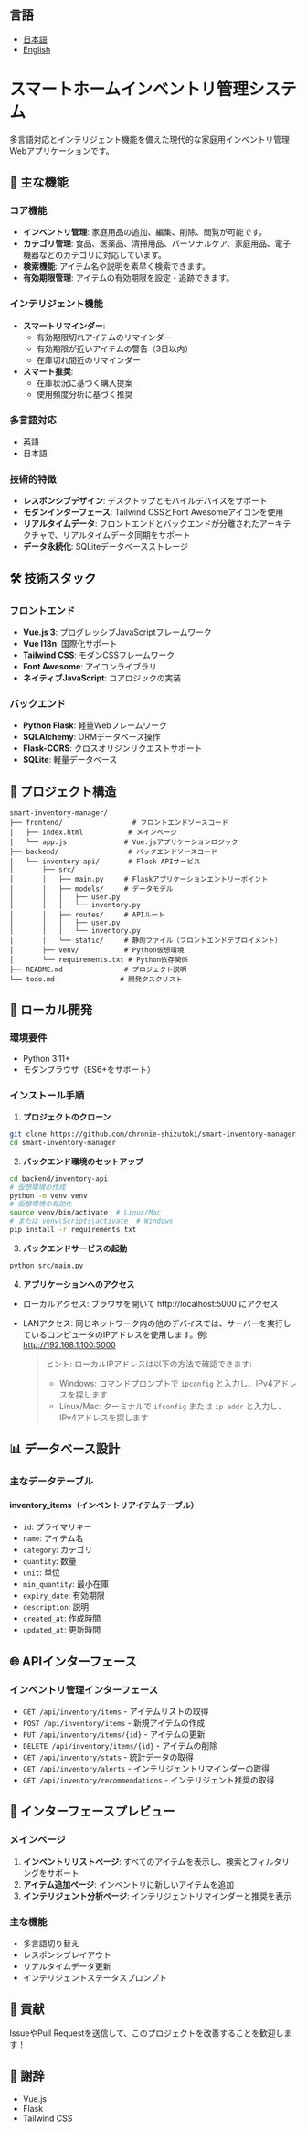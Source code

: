 ## 言語
- [日本語](README-ja.md)
- [English](README.md)

# スマートホームインベントリ管理システム

多言語対応とインテリジェント機能を備えた現代的な家庭用インベントリ管理Webアプリケーションです。

## 🌟 主な機能

### コア機能
- **インベントリ管理**: 家庭用品の追加、編集、削除、閲覧が可能です。
- **カテゴリ管理**: 食品、医薬品、清掃用品、パーソナルケア、家庭用品、電子機器などのカテゴリに対応しています。
- **検索機能**: アイテム名や説明を素早く検索できます。
- **有効期限管理**: アイテムの有効期限を設定・追跡できます。

### インテリジェント機能
- **スマートリマインダー**:
  - 有効期限切れアイテムのリマインダー
  - 有効期限が近いアイテムの警告（3日以内）
  - 在庫切れ間近のリマインダー
- **スマート推奨**:
  - 在庫状況に基づく購入提案
  - 使用頻度分析に基づく推奨

### 多言語対応
- 英語
- 日本語

### 技術的特徴
- **レスポンシブデザイン**: デスクトップとモバイルデバイスをサポート
- **モダンインターフェース**: Tailwind CSSとFont Awesomeアイコンを使用
- **リアルタイムデータ**: フロントエンドとバックエンドが分離されたアーキテクチャで、リアルタイムデータ同期をサポート
- **データ永続化**: SQLiteデータベースストレージ

## 🛠️ 技術スタック

### フロントエンド
- **Vue.js 3**: プログレッシブJavaScriptフレームワーク
- **Vue I18n**: 国際化サポート
- **Tailwind CSS**: モダンCSSフレームワーク
- **Font Awesome**: アイコンライブラリ
- **ネイティブJavaScript**: コアロジックの実装

### バックエンド
- **Python Flask**: 軽量Webフレームワーク
- **SQLAlchemy**: ORMデータベース操作
- **Flask-CORS**: クロスオリジンリクエストサポート
- **SQLite**: 軽量データベース

## 📁 プロジェクト構造

```
smart-inventory-manager/
├── frontend/                 # フロントエンドソースコード
│   ├── index.html           # メインページ
│   └── app.js              # Vue.jsアプリケーションロジック
├── backend/                 # バックエンドソースコード
│   └── inventory-api/       # Flask APIサービス
│       ├── src/
│       │   ├── main.py     # Flaskアプリケーションエントリーポイント
│       │   ├── models/     # データモデル
│       │   │   ├── user.py
│       │   │   └── inventory.py
│       │   ├── routes/     # APIルート
│       │   │   ├── user.py
│       │   │   └── inventory.py
│       │   └── static/     # 静的ファイル（フロントエンドデプロイメント）
│       ├── venv/           # Python仮想環境
│       └── requirements.txt # Python依存関係
├── README.md               # プロジェクト説明
└── todo.md                # 開発タスクリスト
```

## 🔧 ローカル開発

### 環境要件
- Python 3.11+
- モダンブラウザ（ES6+をサポート）

### インストール手順

1. **プロジェクトのクローン**
```bash
git clone https://github.com/chronie-shizutoki/smart-inventory-manager.git
cd smart-inventory-manager
```

2. **バックエンド環境のセットアップ**
```bash
cd backend/inventory-api
# 仮想環境の作成
python -m venv venv
# 仮想環境の有効化
source venv/bin/activate  # Linux/Mac
# または venv\Scripts\activate  # Windows
pip install -r requirements.txt
```

3. **バックエンドサービスの起動**
```bash
python src/main.py
```

4. **アプリケーションへのアクセス**
- ローカルアクセス: ブラウザを開いて http://localhost:5000 にアクセス
- LANアクセス: 同じネットワーク内の他のデバイスでは、サーバーを実行しているコンピュータのIPアドレスを使用します。例: http://192.168.1.100:5000

  > ヒント: ローカルIPアドレスは以下の方法で確認できます:
  > - Windows: コマンドプロンプトで `ipconfig` と入力し、IPv4アドレスを探します
  > - Linux/Mac: ターミナルで `ifconfig` または `ip addr` と入力し、IPv4アドレスを探します

## 📊 データベース設計

### 主なデータテーブル

#### inventory_items（インベントリアイテムテーブル）
- `id`: プライマリキー
- `name`: アイテム名
- `category`: カテゴリ
- `quantity`: 数量
- `unit`: 単位
- `min_quantity`: 最小在庫
- `expiry_date`: 有効期限
- `description`: 説明
- `created_at`: 作成時間
- `updated_at`: 更新時間

## 🌐 APIインターフェース

### インベントリ管理インターフェース
- `GET /api/inventory/items` - アイテムリストの取得
- `POST /api/inventory/items` - 新規アイテムの作成
- `PUT /api/inventory/items/{id}` - アイテムの更新
- `DELETE /api/inventory/items/{id}` - アイテムの削除
- `GET /api/inventory/stats` - 統計データの取得
- `GET /api/inventory/alerts` - インテリジェントリマインダーの取得
- `GET /api/inventory/recommendations` - インテリジェント推奨の取得

## 🎨 インターフェースプレビュー

### メインページ
1. **インベントリリストページ**: すべてのアイテムを表示し、検索とフィルタリングをサポート
2. **アイテム追加ページ**: インベントリに新しいアイテムを追加
3. **インテリジェント分析ページ**: インテリジェントリマインダーと推奨を表示

### 主な機能
- 多言語切り替え
- レスポンシブレイアウト
- リアルタイムデータ更新
- インテリジェントステータスプロンプト

## 👥 貢献

IssueやPull Requestを送信して、このプロジェクトを改善することを歓迎します！

## 🙏 謝辞

- Vue.js
- Flask
- Tailwind CSS